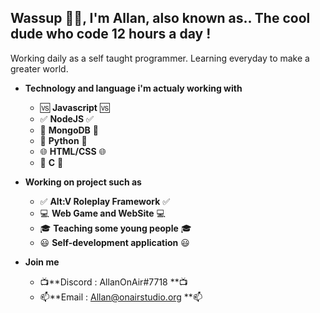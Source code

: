 ## **Wassup 👋🏼, I'm Allan, also known as.. The cool dude who code 12 hours a day !**

Working daily as a self taught programmer. Learning everyday to make a greater world.

* **Technology and language i'm actualy working with**
  * :vs: **Javascript** :vs:
  * :white_check_mark: **NodeJS** :white_check_mark:
  * :leaves: **MongoDB** :leaves:
  * :snake: **Python** :snake:
  * :globe_with_meridians: **HTML/CSS** :globe_with_meridians:
  * :maple_leaf: **C** :maple_leaf:

* **Working on project such as**
  * :white_check_mark: **Alt:V Roleplay Framework** :white_check_mark:
  * :computer: **Web Game and WebSite** :computer:
  * :mortar_board: **Teaching some young people** :mortar_board:
  * :smiley: **Self-development application** :smiley:

* **Join me**
  * :tv:**Discord : AllanOnAir#7718 **:tv:
  * :mailbox:**Email : Allan@onairstudio.org **:mailbox:
